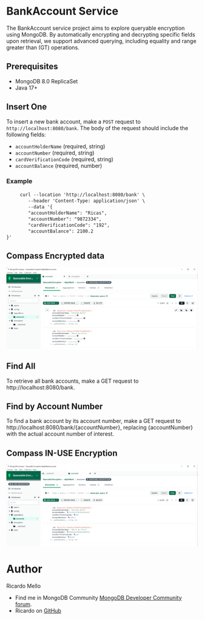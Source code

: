 # BankAccount Service

The BankAccount service project aims to explore queryable encryption using MongoDB. By automatically encrypting and decrypting specific fields upon retrieval, we support advanced querying, including equality and range greater than (GT) operations.
## Prerequisites
- MongoDB 8.0 ReplicaSet
- Java 17+ 

## Insert One
To insert a new bank account, make a `POST` request to `http://localhost:8080/bank`. The body of the request should include the following fields:

- `accountHolderName` (required, string)
- `accountNumber` (required, string)
- `cardVerificationCode` (required, string)
- `accountBalance` (required, number)

### Example 

```
     curl --location 'http://localhost:8080/bank' \
        --header 'Content-Type: application/json' \
        --data '{
        "accountHolderName": "Ricas",
        "accountNumber": "9872334",
        "cardVerificationCode": "192",
        "accountBalance": 2100.2
}'
```

## Compass Encrypted data
![Encrypted](src/main/resources/images/encrypted.PNG)

## Find All
To retrieve all bank accounts, make a GET request to http://localhost:8080/bank.

## Find by Account Number
To find a bank account by its account number, make a GET request to http://localhost:8080/bank/{accountNumber}, replacing {accountNumber} with the actual account number of interest.


## Compass IN-USE Encryption

![Decrypted](src/main/resources/images/decrypted.PNG)

# Author
Ricardo Mello
- Find me in MongoDB Community [MongoDB Developer Community forum](https://www.mongodb.com/community/forums/u/ricardo_silva_de_mello/summary).
- Ricardo on [GitHub](https://github.com/ricardohsmello)


